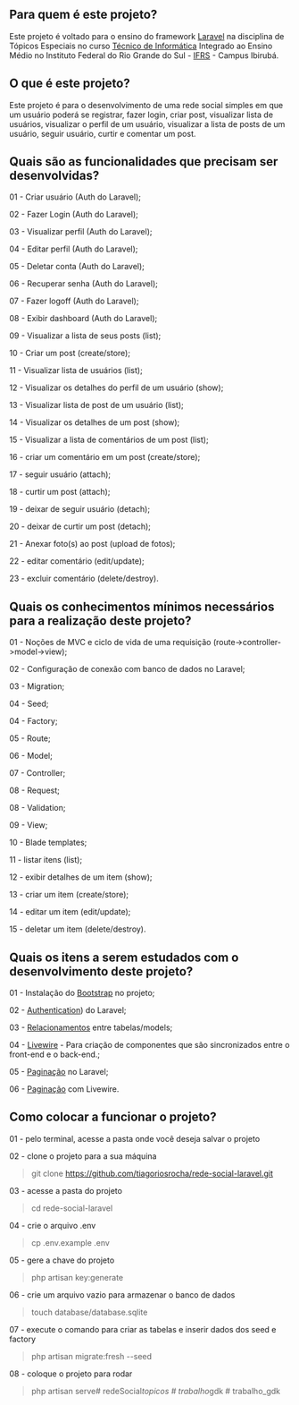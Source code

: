 ## Para quem é este projeto?

Este projeto é voltado para o ensino do framework [Laravel](https://laravel.com/) na disciplina de Tópicos Especiais no curso [Técnico de Informática](https://ifrs.edu.br/ibiruba/cursos/tecnico-integrado-ao-ensino-medio/tecnico-em-informatica/) Integrado ao Ensino Médio no Instituto Federal do Rio Grande do Sul - [IFRS](https://ifrs.edu.br/) - Campus Ibirubá.


## O que é este projeto?

Este projeto é para o desenvolvimento de uma rede social simples em que um usuário poderá se registrar, fazer login, criar post, visualizar lista de usuários, visualizar o perfil de um usuário, visualizar a lista de posts de um usuário, seguir usuário, curtir e comentar um post.


## Quais são as funcionalidades que precisam ser desenvolvidas?

01 - Criar usuário (Auth do Laravel);

02 - Fazer Login (Auth do Laravel);

03 - Visualizar perfil (Auth do Laravel);

04 - Editar perfil (Auth do Laravel);

05 - Deletar conta (Auth do Laravel);

06 - Recuperar senha (Auth do Laravel);

07 - Fazer logoff (Auth do Laravel);

08 - Exibir dashboard (Auth do Laravel);

09 - Visualizar a lista de seus posts (list);

10 - Criar um post (create/store);

11 - Visualizar lista de usuários (list);

12 - Visualizar os detalhes do perfil de um usuário (show);

13 - Visualizar lista de post de um usuário (list);

14 - Visualizar os detalhes de um post (show);

15 - Visualizar a lista de comentários de um post (list);

16 - criar um comentário em um post (create/store);

17 - seguir usuário (attach);

18 - curtir um post (attach);

19 - deixar de seguir usuário (detach);

20 - deixar de curtir um post (detach);

21 - Anexar foto(s) ao post (upload de fotos);

22 - editar comentário (edit/update);

23 - excluir comentário (delete/destroy).


## Quais os conhecimentos mínimos necessários para a realização deste projeto?

01 - Noções de MVC e ciclo de vida de uma requisição (route->controller->model->view);

02 - Configuração de conexão com banco de dados no Laravel;

03 - Migration;

04 - Seed;

04 - Factory;

05 - Route;

06 - Model;

07 - Controller;

08 - Request;

08 - Validation;

09 - View;

10 - Blade templates;

11 - listar itens (list);

12 - exibir detalhes de um item (show);

13 - criar um item (create/store);

14 - editar um item (edit/update);

15 - deletar um item (delete/destroy).


## Quais os itens a serem estudados com o desenvolvimento deste projeto?

01 - Instalação do [Bootstrap](https://laravel.com/docs/6.x/frontend) no projeto;

02 - [Authentication](https://laravel.com/docs/10.x/authentication)) do Laravel;

03 - [Relacionamentos](https://laravel.com/docs/10.x/eloquent-relationships) entre tabelas/models;

04 - [Livewire](https://laravel-livewire.com/) - Para criação de componentes que são sincronizados entre o front-end e o back-end.;

05 - [Paginação](https://laravel.com/docs/10.x/eloquent-resources#pagination) no Laravel;

06 - [Paginação](https://laravel-livewire.com/docs/2.x/pagination) com Livewire.


## Como colocar a funcionar o projeto?

01 - pelo terminal, acesse a pasta onde você deseja salvar o projeto


02 - clone o projeto para a sua  máquina

>    git clone https://github.com/tiagoriosrocha/rede-social-laravel.git

03 - acesse a pasta do projeto

>    cd rede-social-laravel

04 - crie o arquivo .env

>    cp .env.example .env

05 - gere a chave do projeto

>    php artisan key:generate

06 - crie um arquivo vazio para armazenar o banco de dados

>    touch database/database.sqlite

07 - execute o comando para criar as tabelas e inserir dados dos seed e factory

>    php artisan migrate:fresh --seed

08 - coloque o projeto para rodar

>    php artisan serve#   r e d e S o c i a l _ t o p i c o s  
 #   t r a b a l h o _ g d k  
 #   t r a b a l h o _ g d k  
 